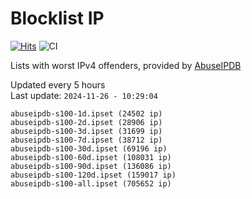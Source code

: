# Blocklist IP

[![Hits](https://hits.seeyoufarm.com/api/count/incr/badge.svg?url=https%3A%2F%2Fgithub.com%2Fborestad%2Fblocklist-ip%2F&count_bg=%2379C83D&title_bg=%23555555&icon=&icon_color=%23E7E7E7&title=hits&edge_flat=false)](https://hits.seeyoufarm.com)  ![CI](https://img.shields.io/github/workflow/status/borestad/blocklist-ip/CI?style=flat-square)

Lists with worst IPv4 offenders, provided by [AbuseIPDB](https://www.abuseipdb.com/)

<!-- FOOTER-PLACEHOLDER -->
Updated every 5 hours<br>
Last update: `2024-11-26 - 10:29:04`
```
abuseipdb-s100-1d.ipset (24502 ip)
abuseipdb-s100-2d.ipset (28906 ip)
abuseipdb-s100-3d.ipset (31699 ip)
abuseipdb-s100-7d.ipset (38712 ip)
abuseipdb-s100-30d.ipset (69196 ip)
abuseipdb-s100-60d.ipset (108031 ip)
abuseipdb-s100-90d.ipset (136086 ip)
abuseipdb-s100-120d.ipset (159017 ip)
abuseipdb-s100-all.ipset (705652 ip)
```
